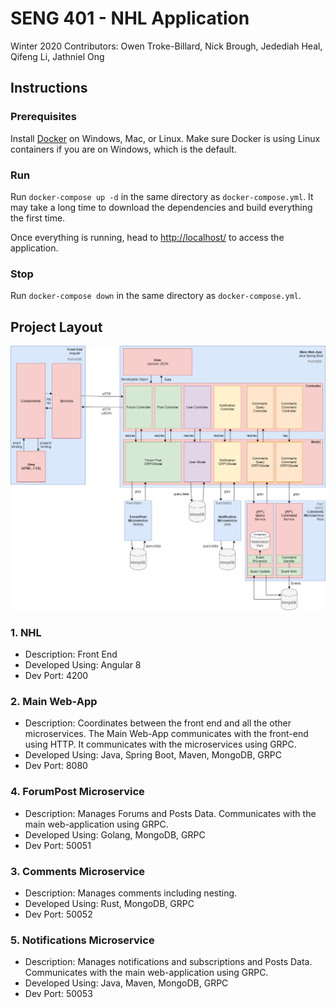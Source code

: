 # SENG 401 - NHL Application
Winter 2020
Contributors: Owen Troke-Billard, Nick Brough, Jedediah Heal, Qifeng Li,  Jathniel Ong  
## Instructions
### Prerequisites
Install [Docker](https://docs.docker.com/get-docker/) on Windows, Mac, or Linux. Make sure Docker is using Linux containers if you are on Windows, which is the default.
### Run
Run `docker-compose up -d` in the same directory as `docker-compose.yml`. It may take a long time to download the dependencies and build everything the first time.

Once everything is running, head to [http://localhost/](http://localhost/) to access the application.
### Stop
Run `docker-compose down` in the same directory as `docker-compose.yml`.
## Project Layout
![Architecture](FinalDesign.png)
### 1. NHL
- Description: Front End
- Developed Using: Angular 8
- Dev Port: 4200
### 2. Main Web-App
- Description: Coordinates between the front end and all the other microservices. The Main Web-App communicates with the front-end using HTTP. It communicates with the microservices using GRPC.
- Developed Using: Java, Spring Boot, Maven, MongoDB, GRPC
- Dev Port: 8080
### 4. ForumPost Microservice
- Description: Manages Forums and Posts Data. Communicates with the main web-application using GRPC.
- Developed Using: Golang, MongoDB, GRPC
- Dev Port: 50051
### 3. Comments Microservice
- Description: Manages comments including nesting. 
- Developed Using: Rust, MongoDB, GRPC
- Dev Port: 50052
### 5. Notifications Microservice
- Description: Manages notifications and subscriptions and Posts Data. Communicates with the main web-application using GRPC.
- Developed Using: Java, Maven, MongoDB, GRPC
- Dev Port: 50053
